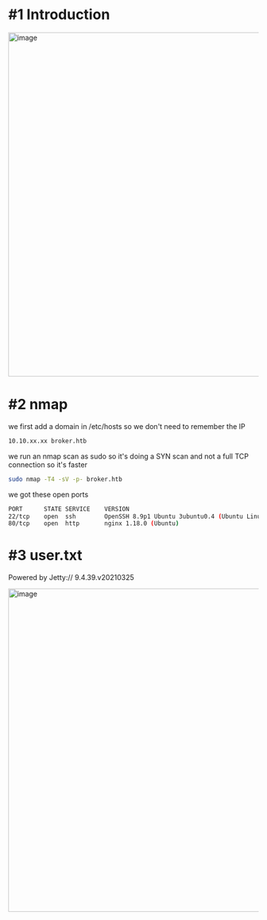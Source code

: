 # #1 Introduction
<img width="693" alt="image" src="https://github.com/Mate0r/app.hackthebock.com/assets/94843357/a1f1d832-68ca-40d1-b5c7-bdb7be15e255">

# #2 nmap

we first add a domain in /etc/hosts so we don't need to remember the IP
```bash
10.10.xx.xx broker.htb
```

we run an nmap scan as sudo so it's doing a SYN scan and not a full TCP connection so it's faster

```bash
sudo nmap -T4 -sV -p- broker.htb
```

we got these open ports
```bash
PORT      STATE SERVICE    VERSION
22/tcp    open  ssh        OpenSSH 8.9p1 Ubuntu 3ubuntu0.4 (Ubuntu Linux; protocol 2.0)
80/tcp    open  http       nginx 1.18.0 (Ubuntu)
```

# #3 user.txt


Powered by Jetty:// 9.4.39.v20210325


<img width="651" alt="image" src="https://github.com/Mate0r/app.hackthebock.com/assets/94843357/743d88e7-56cc-4f1d-84c5-d3b8c67880a6">
